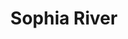 ---
title: "Sophia River"
title_bn: "সোফিয়া নদী"
description: "It started flowing from Tulapara of Nasirnagar Upazilla of Brahmanbaria and fall into Titas River."
---